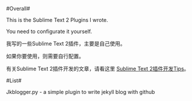 #Overall#

This is the Sublime Text 2 Plugins I wrote.

You need to configurate it yourself.

我写的一些Sublime Text 2插件，主要是自己使用。

如果你要使用，则需要自行配置。

有关Sublime Text 2插件开发的文章，请看这里 [Sublime Text 2插件开发Tips](http://guojing.me/blog/2012/11/09/sublime-text-2-plugins-tips/)。

#List#

Jkblogger.py - a simple plugin to write jekyll blog with github